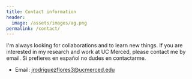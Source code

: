 ```yaml
---
title: Contact information
header:
  image: /assets/images/ag.png
permalink: /contact/
---
```


I'm always looking for collaborations and to learn new things. If you are interested in
my research and work at UC Merced, please contact me by email. 
Si prefieres en español no dudes en contactarme. 


- Email: jrodriguezflores3@ucmerced.edu
